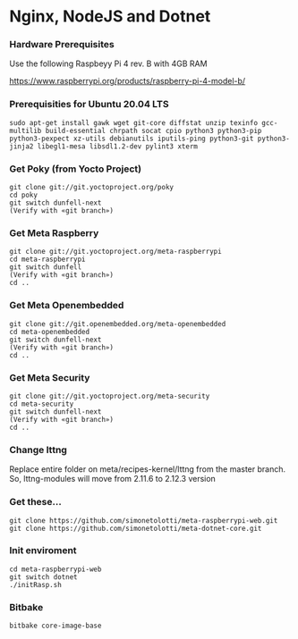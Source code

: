 # Nginx, NodeJS and Dotnet

### Hardware Prerequisites

Use the following Raspbeyy Pi 4 rev. B with 4GB RAM

https://www.raspberrypi.org/products/raspberry-pi-4-model-b/


### Prerequisities for Ubuntu 20.04 LTS

```
sudo apt-get install gawk wget git-core diffstat unzip texinfo gcc-multilib build-essential chrpath socat cpio python3 python3-pip python3-pexpect xz-utils debianutils iputils-ping python3-git python3-jinja2 libegl1-mesa libsdl1.2-dev pylint3 xterm
```

### Get Poky (from Yocto Project)

```
git clone git://git.yoctoproject.org/poky
cd poky
git switch dunfell-next
(Verify with «git branch»)
```

### Get Meta Raspberry

```
git clone git://git.yoctoproject.org/meta-raspberrypi
cd meta-raspberrypi
git switch dunfell
(Verify with «git branch»)
cd ..
```

### Get Meta Openembedded

```
git clone git://git.openembedded.org/meta-openembedded
cd meta-openembedded
git switch dunfell-next
(Verify with «git branch»)
cd ..
```
### Get Meta Security

```
git clone git://git.yoctoproject.org/meta-security
cd meta-security
git switch dunfell-next
(Verify with «git branch»)
cd ..
```

### Change lttng

Replace entire folder on meta/recipes-kernel/lttng from the master branch.
So, lttng-modules will move from 2.11.6 to 2.12.3 version

### Get these...

```
git clone https://github.com/simonetolotti/meta-raspberrypi-web.git
git clone https://github.com/simonetolotti/meta-dotnet-core.git
```

### Init enviroment 

```
cd meta-raspberrypi-web
git switch dotnet
./initRasp.sh
```

### Bitbake

```
bitbake core-image-base
```


